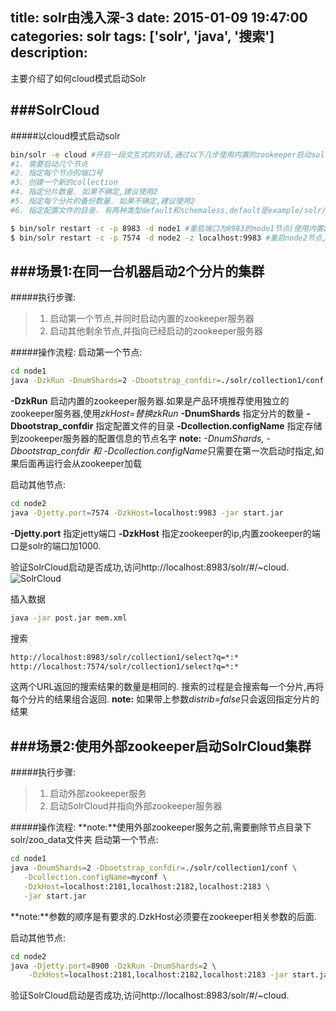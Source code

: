 title: solr由浅入深-3
date: 2015-01-09 19:47:00
categories: solr
tags: ['solr', 'java', '搜索']
description:
---
主要介绍了如何cloud模式启动Solr
<!--more-->
###SolrCloud
---
#####以cloud模式启动solr

~~~sh
bin/solr -e cloud #开启一段交互式的对话,通过以下几步使用内置的zookeeper启动solr集群
#1. 需要启动几个节点
#2. 指定每个节点的端口号
#3. 创建一个新的collection
#4. 指定分片数量. 如果不确定,建议使用2
#5. 指定每个分片的备份数量. 如果不确定,建议使用2
#6. 指定配置文件的目录. 有两种类型default和schemaless,default是example/solr/collection1/conf. schemaless是example/example-schemaless/solr/collection1/conf. default基本上包含的solr全部的配置.如果正在设计schema,需要实验一些特性的时候schemaless很有用. 

$ bin/solr restart -c -p 8983 -d node1 #重启端口为8983的node1节点(使用内置zookeeper)
$ bin/solr restart -c -p 7574 -d node2 -z localhost:9983 #重启node2节点,使用独立zookeeper
~~~

###场景1:在同一台机器启动2个分片的集群
---
#####执行步骤:
>1. 启动第一个节点,并同时启动内置的zookeeper服务器
>2. 启动其他剩余节点,并指向已经启动的zookeeper服务器

#####操作流程:
启动第一个节点:

~~~sh
cd node1
java -DzkRun -DnumShards=2 -Dbootstrap_confdir=./solr/collection1/conf -Dcollection.configName=myconf -jar start.jar
~~~
**-DzkRun** 启动内置的zookeeper服务器.如果是产品环境推荐使用独立的zookeeper服务器,使用*zkHost=<ZooKeeper Host:Port>*替换*zkRun*
**-DnumShards** 指定分片的数量
**-Dbootstrap_confdir** 指定配置文件的目录
**-Dcollection.configName** 指定存储到zookeeper服务器的配置信息的节点名字
**note:** *-DnumShards, -Dbootstrap_confdir 和 -Dcollection.configName*只需要在第一次启动时指定,如果后面再运行会从zookeeper加载

启动其他节点:

~~~sh
cd node2
java -Djetty.port=7574 -DzkHost=localhost:9983 -jar start.jar
~~~
**-Djetty.port** 指定jetty端口
**-DzkHost** 指定zookeeper的ip,内置zookeeper的端口是solr的端口加1000.

验证SolrCloud启动是否成功,访问http://localhost:8983/solr/#/~cloud.
![SolrCloud](http://boomya-files.qiniudn.com/solrcloud-1.png)

插入数据

~~~sh
java -jar post.jar mem.xml
~~~

搜索

~~~sh
http://localhost:8983/solr/collection1/select?q=*:*
http://localhost:7574/solr/collection1/select?q=*:*
~~~
这两个URL返回的搜索结果的数量是相同的.
搜索的过程是会搜索每一个分片,再将每个分片的结果组合返回.
**note:** 如果带上参数*distrib=false*只会返回指定分片的结果

###场景2:使用外部zookeeper启动SolrCloud集群
---
#####执行步骤:
>1. 启动外部zookeeper服务
>2. 启动SolrCloud并指向外部zookeeper服务器

#####操作流程:
**note:**使用外部zookeeper服务之前,需要删除节点目录下solr/zoo_data文件夹
启动第一个节点:

~~~sh
cd node1
java -DnumShards=2 -Dbootstrap_confdir=./solr/collection1/conf \
   -Dcollection.configName=myconf \
   -DzkHost=localhost:2181,localhost:2182,localhost:2183 \
   -jar start.jar
~~~
**note:**参数的顺序是有要求的.DzkHost必须要在zookeeper相关参数的后面.

启动其他节点:

~~~sh
cd node2
java -Djetty.port=8900 -DzkRun -DnumShards=2 \
    -DzkHost=localhost:2181,localhost:2182,localhost:2183 -jar start.jar
~~~
验证SolrCloud启动是否成功,访问http://localhost:8983/solr/#/~cloud.

